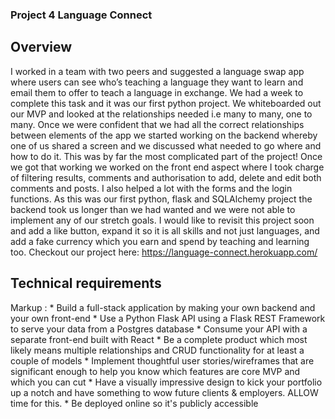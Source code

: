 ### Project 4 Language Connect
## Overview
I worked in a team with two peers and suggested a language swap app where users can see who’s teaching a language they want to learn and email them to offer to teach a language in exchange. We had a week to complete this task and it was our first python project. We whiteboarded out our MVP and looked at the relationships needed i.e many to many, one to many. Once we were confident that we had all the correct relationships between elements of the app we started working on the backend whereby one of us shared a screen and we discussed what needed to go where and how to do it.  This was by far the most complicated part of the project! Once we got that working we worked on the front end aspect where I took charge of filtering results, comments and authorisation to add, delete and edit both comments and posts. I also helped a lot with the forms and the login functions. As this was our first python, flask and SQLAlchemy project the backend took us longer than we had wanted and we were not able to implement any of our stretch goals. I would like to revisit this project soon and add a like button, expand it so it is all skills and not just languages, and add a fake currency which you earn and spend by teaching and learning too.
Checkout our project here: https://language-connect.herokuapp.com/
## Technical requirements
Markup : * Build a full-stack application by making your own backend and your own front-end
         * Use a Python Flask API using a Flask REST Framework to serve your data from a Postgres database
         * Consume your API with a separate front-end built with React
         * Be a complete product which most likely means multiple relationships and CRUD functionality for at least a couple of models
         * Implement thoughtful user stories/wireframes that are significant enough to help you know which features are core MVP and which you can cut
         * Have a visually impressive design to kick your portfolio up a notch and have something to wow future clients & employers. ALLOW time for this.
         * Be deployed online so it's publicly accessible
